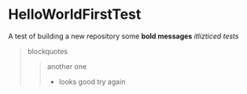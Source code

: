 # HelloWorldFirstTest
A test of building a new repository
some **bold messages**
*itlizticed tests*
> blockquotes
> > another one
> > - looks good
> try again
